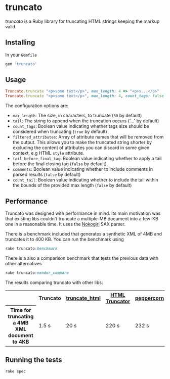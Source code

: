 # truncato

*truncato* is a Ruby library for truncating HTML strings keeping the markup valid.

## Installing

In your `Gemfile`

```ruby
gem 'truncato'
```

## Usage

```ruby
Truncato.truncate "<p>some text</p>", max_length: 4 => "<p>s...</p>"
Truncato.truncate "<p>some text</p>", max_length: 4, count_tags: false => "<p>some...</p>"
```

The configuration options are:

* `max_length`: The size, in characters, to truncate (`30` by default)
* `tail`: The string to append when the truncation occurs ('...' by default)
* `count_tags`: Boolean value indicating whether tags size should be considered when truncating (`true` by default)
* `filtered_attributes`: Array of attribute names that will be removed from the output. This allows you to make the truncated string shorter by excluding the content of attributes you can discard in some given context, e.g HTML `style` attribute.
* `tail_before_final_tag`: Boolean value indicating whether to apply a tail before the final closing tag (`false` by default)
* `comments`: Boolean value indicating whether to include comments in parsed results (`false` by default)
* `count_tail`: Boolean value indicating whether to include the tail within the bounds of the provided max length (`false` by default)

## Performance

Truncato was designed with performance in mind. Its main motivation was that existing libs couldn't truncate a multiple-MB document into a few-KB one in a reasonable time. It uses the [Nokogiri](http://nokogiri.org/) SAX parser.

There is a benchmark included that generates a synthetic XML of 4MB and truncates it to 400 KB. You can run the benchmark using

```ruby
rake truncato:benchmark
```

There is a also a comparison benchmark that tests the previous data with other alternatives

```ruby
rake truncato:vendor_compare
```

The results comparing truncato with other libs:

<table>
  <tr>
    <th></th>
    <th>Truncato</th>
    <th><a href="https://github.com/ianwhite/truncate_html">truncate_html</a></th>
    <th><a href="https://github.com/nono/HTML-Truncator">HTML Truncator</a></th>
    <th><a href="https://github.com/wadewest/peppercorn">peppercorn</a></th>
  </tr>
  <tr>
    <th>Time for truncating a 4MB XML document to 4KB</th>
    <td>1.5 s</td>
    <td>20 s</td>
    <td>220 s</td>
    <td>232 s</td>
  </tr>
</table>

## Running the tests

```ruby
rake spec
```


